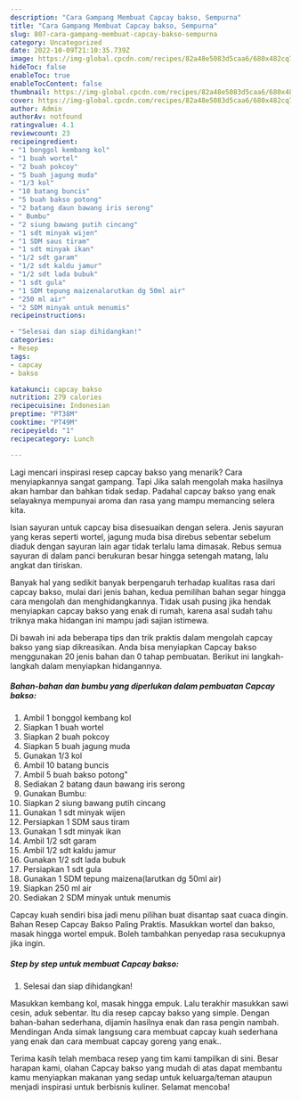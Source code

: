 ```yaml
---
description: "Cara Gampang Membuat Capcay bakso, Sempurna"
title: "Cara Gampang Membuat Capcay bakso, Sempurna"
slug: 807-cara-gampang-membuat-capcay-bakso-sempurna
category: Uncategorized
date: 2022-10-09T21:10:35.739Z
image: https://img-global.cpcdn.com/recipes/82a48e5083d5caa6/680x482cq70/capcay-bakso-foto-resep-utama.jpg
hideToc: false
enableToc: true
enableTocContent: false
thumbnail: https://img-global.cpcdn.com/recipes/82a48e5083d5caa6/680x482cq70/capcay-bakso-foto-resep-utama.jpg
cover: https://img-global.cpcdn.com/recipes/82a48e5083d5caa6/680x482cq70/capcay-bakso-foto-resep-utama.jpg
author: Admin
authorAv: notfound
ratingvalue: 4.1
reviewcount: 23
recipeingredient:
- "1 bonggol kembang kol"
- "1 buah wortel"
- "2 buah pokcoy"
- "5 buah jagung muda"
- "1/3 kol"
- "10 batang buncis"
- "5 buah bakso potong"
- "2 batang daun bawang iris serong"
- " Bumbu"
- "2 siung bawang putih cincang"
- "1 sdt minyak wijen"
- "1 SDM saus tiram"
- "1 sdt minyak ikan"
- "1/2 sdt garam"
- "1/2 sdt kaldu jamur"
- "1/2 sdt lada bubuk"
- "1 sdt gula"
- "1 SDM tepung maizenalarutkan dg 50ml air"
- "250 ml air"
- "2 SDM minyak untuk menumis"
recipeinstructions:

- "Selesai dan siap dihidangkan!"
categories:
- Resep
tags:
- capcay
- bakso

katakunci: capcay bakso 
nutrition: 279 calories
recipecuisine: Indonesian
preptime: "PT38M"
cooktime: "PT49M"
recipeyield: "1"
recipecategory: Lunch

---
```



Lagi mencari inspirasi resep capcay bakso yang menarik? Cara menyiapkannya sangat gampang. Tapi Jika salah mengolah maka hasilnya akan hambar dan bahkan tidak sedap. Padahal capcay bakso yang enak selayaknya mempunyai aroma dan rasa yang mampu memancing selera kita.


Isian sayuran untuk capcay bisa disesuaikan dengan selera. Jenis sayuran yang keras seperti wortel, jagung muda bisa direbus sebentar sebelum diaduk dengan sayuran lain agar tidak terlalu lama dimasak. Rebus semua sayuran di dalam panci berukuran besar hingga setengah matang, lalu angkat dan tiriskan.

Banyak hal yang sedikit banyak berpengaruh terhadap kualitas rasa dari capcay bakso, mulai dari jenis bahan, kedua pemilihan bahan segar hingga cara mengolah dan menghidangkannya. Tidak usah pusing jika hendak menyiapkan capcay bakso yang enak di rumah, karena asal sudah tahu triknya maka hidangan ini mampu jadi sajian istimewa.


Di bawah ini ada beberapa tips dan trik praktis dalam mengolah capcay bakso yang siap dikreasikan. Anda bisa menyiapkan Capcay bakso menggunakan 20 jenis bahan dan 0 tahap pembuatan. Berikut ini langkah-langkah dalam menyiapkan hidangannya.

<!--inarticleads1-->

##### Bahan-bahan dan bumbu yang diperlukan dalam pembuatan Capcay bakso:

1. Ambil 1 bonggol kembang kol
1. Siapkan 1 buah wortel
1. Siapkan 2 buah pokcoy
1. Siapkan 5 buah jagung muda
1. Gunakan 1/3 kol
1. Ambil 10 batang buncis
1. Ambil 5 buah bakso potong&#34;
1. Sediakan 2 batang daun bawang iris serong
1. Gunakan  Bumbu:
1. Siapkan 2 siung bawang putih cincang
1. Gunakan 1 sdt minyak wijen
1. Persiapkan 1 SDM saus tiram
1. Gunakan 1 sdt minyak ikan
1. Ambil 1/2 sdt garam
1. Ambil 1/2 sdt kaldu jamur
1. Gunakan 1/2 sdt lada bubuk
1. Persiapkan 1 sdt gula
1. Gunakan 1 SDM tepung maizena(larutkan dg 50ml air)
1. Siapkan 250 ml air
1. Sediakan 2 SDM minyak untuk menumis


Capcay kuah sendiri bisa jadi menu pilihan buat disantap saat cuaca dingin. Bahan Resep Capcay Bakso Paling Praktis. Masukkan wortel dan bakso, masak hingga wortel empuk. Boleh tambahkan penyedap rasa secukupnya jika ingin. 

<!--inarticleads2-->

##### Step by step untuk membuat Capcay bakso:


1. Selesai dan siap dihidangkan!

Masukkan kembang kol, masak hingga empuk. Lalu terakhir masukkan sawi cesin, aduk sebentar. Itu dia resep capcay bakso yang simple. Dengan bahan-bahan sederhana, dijamin hasilnya enak dan rasa pengin nambah. Mendingan Anda simak langsung cara membuat capcay kuah sederhana yang enak dan cara membuat capcay goreng yang enak.. 

Terima kasih telah membaca resep yang tim kami tampilkan di sini. Besar harapan kami, olahan Capcay bakso yang mudah di atas dapat membantu kamu menyiapkan makanan yang sedap untuk keluarga/teman ataupun menjadi inspirasi untuk berbisnis kuliner. Selamat mencoba!

